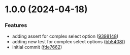 # 1.0.0 (2024-04-18)


### Features

* adding assert for complex select option ([9398148](https://github.com/infinite-automations/gh-projects-field-ids/commit/939814833e1a0fa50561fc17d8a14ef24e56a380))
* adding new test for complex select options ([bb5408f](https://github.com/infinite-automations/gh-projects-field-ids/commit/bb5408fe5580a6e4fa5d4f3ca0fc1db889dd51e9))
* initial commit ([fde7662](https://github.com/infinite-automations/gh-projects-field-ids/commit/fde7662d15ee1f0393cd6703d15e6401e12c13bd))
